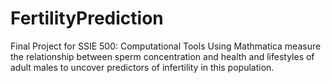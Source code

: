 # FertilityPrediction

Final Project for SSIE 500: Computational Tools
Using Mathmatica measure the relationship between sperm concentration and health and lifestyles
of adult males to uncover predictors of infertility in this population.
